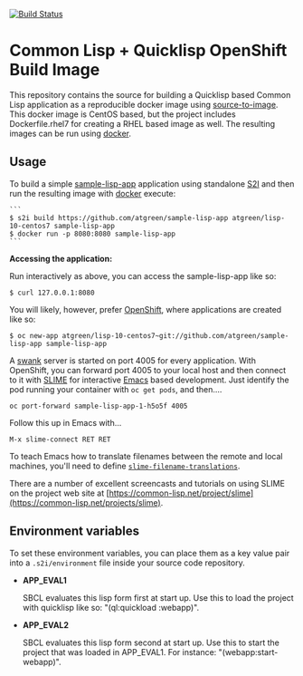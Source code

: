 [![Build Status](https://travis-ci.org/atgreen/s2i-lisp.svg?branch=master)](https://travis-ci.org/atgreen/s2i-lisp)

Common Lisp + Quicklisp OpenShift Build Image
==============================================

This repository contains the source for building a Quicklisp based Common Lisp application as a reproducible docker image using [source-to-image](https://github.com/openshift/source-to-image). This docker image is CentOS based, but the project includes Dockerfile.rhel7 for creating a RHEL based image as well.  The resulting images can be run using [docker](http://docker.io).


Usage
---------------------
To build a simple [sample-lisp-app](https://github.com/atgreen/sample-lisp-app) application using standalone [S2I](https://github.com/openshift/source-to-image) and then run the resulting image with [docker](http://docker.io) execute:

    ```
    $ s2i build https://github.com/atgreen/sample-lisp-app atgreen/lisp-10-centos7 sample-lisp-app
    $ docker run -p 8080:8080 sample-lisp-app
    ```

**Accessing the application:**

Run interactively as above, you can access the sample-lisp-app like so:
```
$ curl 127.0.0.1:8080
```

You will likely, however, prefer [OpenShift](https://www.openshift.com), where applications are created like so:
```
$ oc new-app atgreen/lisp-10-centos7~git://github.com/atgreen/sample-lisp-app sample-lisp-app
```

A [swank](https://common-lisp.net/project/slime/) server is started on port 4005 for every application.  With OpenShift, you can forward port 4005 to your local host and then connect to it with [SLIME](https://common-lisp.net/project/slime/) for interactive [Emacs](https://www.gnu.org/software/emacs/) based development.  Just identify the pod running your container with `oc get pods`, and then....
```
oc port-forward sample-lisp-app-1-h5o5f 4005
```

Follow this up in Emacs with...

```M-x slime-connect RET RET```

To teach Emacs how to translate filenames between the remote and local machines, you'll need to define [```slime-filename-translations```](https://common-lisp.net/project/slime/doc/html/Setting-up-pathname-translations.html#Setting-up-pathname-translations).   

There are a number of excellent screencasts and tutorials on using SLIME on the project web site at [https://common-lisp.net/project/slime](https://common-lisp.net/projects/slime).

Environment variables
---------------------

To set these environment variables, you can place them as a key value pair into a `.s2i/environment`
file inside your source code repository.

* **APP_EVAL1**

    SBCL evaluates this lisp form first at start up.  Use this to load
    the project with quicklisp like so: "(ql:quickload :webapp)".

* **APP_EVAL2**

    SBCL evaluates this lisp form second at start up.  Use this to
    start the project that was loaded in APP_EVAL1.  For
    instance: "(webapp:start-webapp)".


